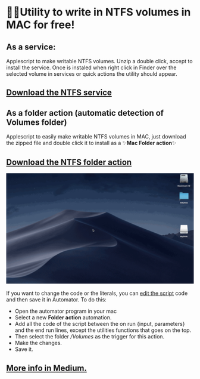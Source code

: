 # 🧙‍♂️Utility to write in NTFS volumes in MAC for free!
## As a service:
Applescript to make writable NTFS volumes.
Unzip a double click, accept to install the service.
Once is instaled when right click in Finder over the selected volume in services or quick actions the utility should appear.
## [Download the NTFS service](https://github.com/arturogalan/ntfs-mac-automator/raw/master/NTFS%20service.zip "Download the NTFS service")


## As a folder action (automatic detection of Volumes folder)
Applescript to easily make writable NTFS volumes in MAC, just download the zipped file and double click it to install as a ✨**Mac Folder action**✨

## [Download the NTFS folder action](https://github.com/arturogalan/ntfs-mac-automator/raw/master/NTFS%20writable%20utility.zip "Download the NTFS folder action")

![NTFS utility](https://github.com/arturogalan/ntfs-mac-automator/blob/master/images/NTFSUtility1.gif)

If you want to change the code or the literals, you can [edit the script](https://github.com/arturogalan/ntfs-mac-automator/blob/master/src/NTFS_writable_utility_AppleScript.txt) code and then save it in Automator.
To do this:
* Open the automator program in your mac
* Select a new **Folder action** automation. 
* Add all the code of the script between the on run {input, parameters} and the end run lines, except the utilities functions that goes on the top.
* Then select the folder */Volumes* as the trigger for this action. 
* Make the changes.
* Save it.

## [More info in Medium.](https://medium.com/@arturo.galan/%EF%B8%8Futility-to-write-on-ntfs-volumes-in-mac-for-free-d2d4ab32b25e "Read the explanation of the script")
